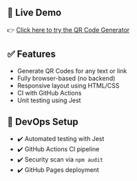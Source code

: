 ## 🚀 Live Demo
👉 [Click here to try the QR Code Generator](https://mithun19.github.io/QR-Code-Generator/)

## ✅ Features
- Generate QR Codes for any text or link
- Fully browser-based (no backend)
- Responsive layout using HTML/CSS
- CI with GitHub Actions
- Unit testing using Jest

## 🧪 DevOps Setup
- ✔️ Automated testing with Jest
- ✔️ GitHub Actions CI pipeline
- ✔️ Security scan via `npm audit`
- ✔️ GitHub Pages deployment
